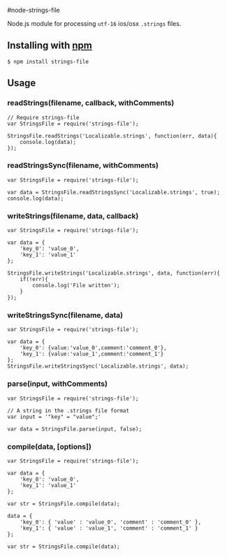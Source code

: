 #node-strings-file


Node.js module for processing `utf-16` ios/osx `.strings` files.

## Installing with [npm](http://npmjs.org/)

	$ npm install strings-file

## Usage
### readStrings(filename, callback, withComments)
	// Require strings-file
	var StringsFile = require('strings-file');
	
	StringsFile.readStrings('Localizable.strings', function(err, data){
		console.log(data);
	});

### readStringsSync(filename, withComments)
	var StringsFile = require('strings-file');

	var data = StringsFile.readStringsSync('Localizable.strings', true);
	console.log(data);

### writeStrings(filename, data, callback)
	var StringsFile = require('strings-file');

	var data = {
		'key_0': 'value_0',
		'key_1': 'value_1'
	};
	
	StringsFile.writeStrings('Localizable.strings', data, function(err){
		if(!err){
			console.log('File written');
		}
	});

### writeStringsSync(filename, data)
	var StringsFile = require('strings-file');
	
	var data = {
		'key_0': {value:'value_0',comment:'comment_0'},
		'key_1': {value:'value_1',comment:'comment_1'}
	};
	StringsFile.writeStringsSync('Localizable.strings', data);

### parse(input, withComments)
	var StringsFile = require('strings-file');

	// A string in the .strings file format
	var input = '"key" = "value";'
	
	var data = StringsFile.parse(input, false);

### compile(data, [options])
	var StringsFile = require('strings-file');

	var data = {
		'key_0': 'value_0',
		'key_1': 'value_1'
	};
	
	var str = StringsFile.compile(data);

	data = {
		'key_0': { 'value' : 'value_0', 'comment' : 'comment_0' },
		'key_1': { 'value' : 'value_1', 'comment' : 'comment_1' }
	};

	var str = StringsFile.compile(data);    